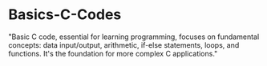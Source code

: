 # Basics-C-Codes
"Basic C code, essential for learning programming, focuses on fundamental concepts: data input/output, arithmetic, if-else statements, loops, and functions. It's the foundation for more complex C applications."
